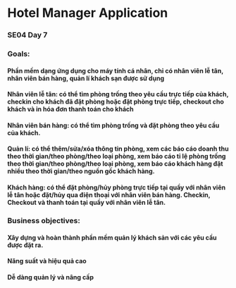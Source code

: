 # Hotel Manager Application 

### SE04 Day 7

### Goals:

#### Phần mềm dạng ứng dụng cho máy tính cá nhân, chỉ có nhân viên lễ tân, nhân viên bán hàng, quản lí khách sạn được sử dụng
#### Nhân viên lễ tân: có thể tìm phòng trống theo yêu cầu trực tiếp của khách, checkin cho khách đã đặt phòng hoặc đặt phòng trực tiếp, checkout cho khách và in hóa đơn thanh toán cho khách
#### Nhân viên bán hàng: có thể tìm phòng trống và đặt phòng theo yêu cầu của khách.
#### Quản lí: có thể thêm/sửa/xóa thông tin phòng, xem các báo cáo doanh thu theo thời gian/theo phòng/theo loại phòng, xem báo cáo tỉ lệ phòng trống theo thời gian/theo phòng/theo loại phòng, xem báo cáo khách hàng đặt nhiều theo thời gian/theo nguồn gốc khách hàng.
#### Khách hàng: có thể đặt phòng/hủy phòng trực tiếp tại quầy với nhân viên lễ tân hoặc đặt/hủy qua điện thoại với nhân viên bán hàng. Checkin, Checkout và thanh toán tại quầy với nhân viên lễ tân.

### Business objectives:

#### Xây dựng và hoàn thành phần mềm quản lý khách sản với các yêu cầu được đặt ra.
#### Năng suất và hiệu quả cao
#### Dễ dàng quản lý và nâng cấp
